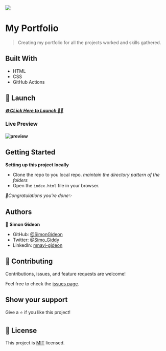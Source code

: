 ![](https://img.shields.io/badge/Microverse-blueviolet)

# My Portfolio

> Creating my portfolio for all the projects worked and skills gathered.


## Built With

- HTML
- CSS
- GitHub Actions
## 🛫 Launch
 ***[🌐 CLick Here to Launch 🧑‍✈️](https://simongideon.github.io/My-Portfolio-/)***
### Live Preview
#### ![preview](https://user-images.githubusercontent.com/61404403/193623052-1ec04b7d-7ea7-47ea-9212-059e1e0775f3.gif)


## Getting Started

**Setting up this project locally**
- Clone the repo to you local repo.
*maintain the directory pattern of the folders*
- Open the `index.html` file in your browser.

*🎉Congratulations you're done*✨

## Authors

👤 **Simon Gideon**

- GitHub: [@SimonGideon](https://github.com/SimonGideon)
- Twitter: [@Simo_Giddy](https://twitter.com/Simo_Giddy)
- LinkedIn: [mnayi-gideon](https://linkedin.com/in/mnayi-gideon)


## 🤝 Contributing

Contributions, issues, and feature requests are welcome!

Feel free to check the [issues page](../../issues/).

## Show your support

Give a ⭐️ if you like this project!


## 📝 License

This project is [MIT](./MIT.md) licensed.
